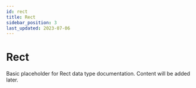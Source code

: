 ```yaml
---
id: rect
title: Rect
sidebar_position: 3
last_updated: 2023-07-06
---
```


# Rect

Basic placeholder for Rect data type documentation. Content will be added later. 
